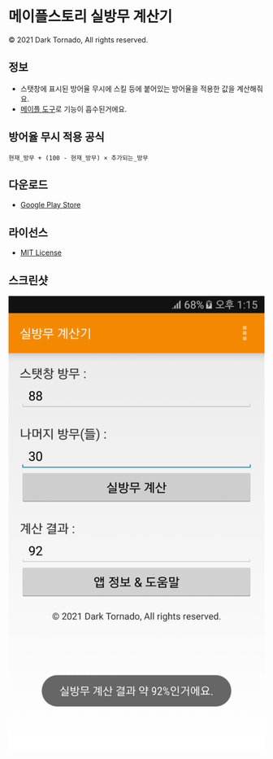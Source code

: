 # 메이플스토리 실방무 계산기

© 2021 Dark Tornado, All rights reserved.

## 정보
* 스탯창에 표시된 방어율 무시에 스킬 등에 붙어있는 방어율을 적용한 값을 계산해줘요.
* [메이플 도구](https://github.com/DarkTornado/MapleTools)로 기능이 흡수된거에요.

## 방어율 무시 적용 공식
`현재_방무 + (100 - 현재_방무) × 추가되는_방무`

## 다운로드
* [Google Play Store](https://play.google.com/store/apps/details?id=com.darktornado.mapleignoredefcalc)

## 라이선스
* [MIT License](https://github.com/DarkTornado/MapleIgnoreDEFCalc/blob/main/LICENSE)

## 스크린샷
<img src="https://raw.githubusercontent.com/DarkTornado/MapleIgnoreDEFCalc/main/Screenshot.png">

